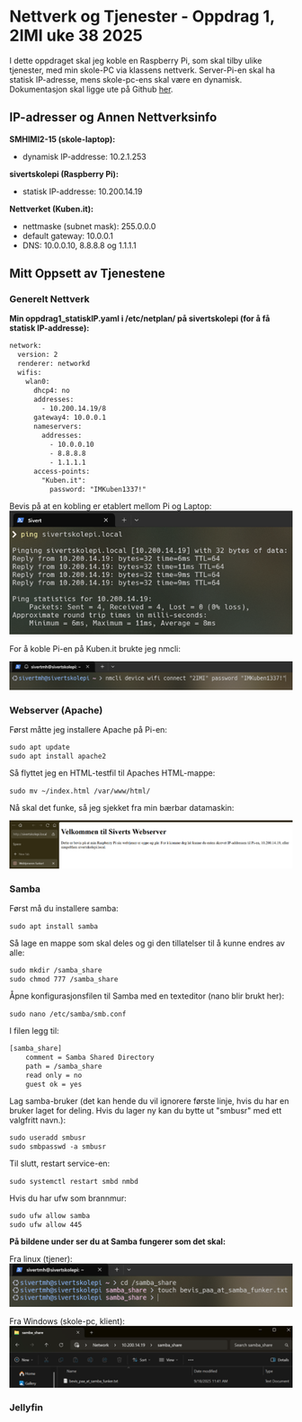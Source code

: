 # Nettverk og Tjenester - Oppdrag 1, 2IMI uke 38 2025

I dette oppdraget skal jeg koble en Raspberry Pi, som skal tilby ulike tjenester, med min skole-PC via klassens nettverk. Server-Pi-en skal ha statisk IP-adresse, mens skole-pc-ens skal være en dynamisk. Dokumentasjon skal ligge ute på Github [her](https://github.com/sivertmh/nettverk_og_tjenester_oppdrag1_2IMI2025w38).

## IP-adresser og Annen Nettverksinfo

**SMHIMI2-15 (skole-laptop):**

* dynamisk IP-addresse: 10.2.1.253

**sivertskolepi (Raspberry Pi):**

* statisk IP-addresse: 10.200.14.19

**Nettverket (Kuben.it):**

* nettmaske (subnet mask): 255.0.0.0
* default gateway: 10.0.0.1 
* DNS: 10.0.0.10, 8.8.8.8 og 1.1.1.1

## Mitt Oppsett av Tjenestene

### Generelt Nettverk

**Min oppdrag1_statiskIP.yaml i /etc/netplan/ på sivertskolepi (for å få statisk IP-addresse):**

```
network:
  version: 2
  renderer: networkd
  wifis:
    wlan0:
      dhcp4: no
      addresses:
        - 10.200.14.19/8
      gateway4: 10.0.0.1
      nameservers:
        addresses:
          - 10.0.0.10
          - 8.8.8.8
          - 1.1.1.1
      access-points:
        "Kuben.it":
          password: "IMKuben1337!"
```

Bevis på at en kobling er etablert mellom Pi og Laptop:
![Ping mellom Pi og Laptop](./media/pingtest_sivertskolepi.png)

For å koble Pi-en på Kuben.it brukte jeg nmcli:

![Kobling til Kuben.it](./media/connect_to_network2IMI.png)

### Webserver (Apache)

Først måtte jeg installere Apache på Pi-en:

```
sudo apt update
sudo apt install apache2
```

Så flyttet jeg en HTML-testfil til Apaches HTML-mappe:

``sudo mv ~/index.html /var/www/html/``

Nå skal det funke, så jeg sjekket fra min bærbar datamaskin:

![Demo av Webserver](./media/webserver_apache_demo.png)


### Samba 

Først må du installere samba:

`sudo apt install samba`

Så lage en mappe som skal deles og gi den tillatelser til å kunne endres av alle:

```
sudo mkdir /samba_share
sudo chmod 777 /samba_share
```

Åpne konfigurasjonsfilen til Samba med en texteditor (nano blir brukt her):

`sudo nano /etc/samba/smb.conf`

I filen legg til:

```
[samba_share]
    comment = Samba Shared Directory
    path = /samba_share
    read only = no
    guest ok = yes
```

Lag samba-bruker (det kan hende du vil ignorere første linje, hvis du har en bruker laget for deling. Hvis du lager ny kan du bytte ut "smbusr" med ett valgfritt navn.):

```
sudo useradd smbusr
sudo smbpasswd -a smbusr
```

Til slutt, restart service-en:

`sudo systemctl restart smbd nmbd`

Hvis du har ufw som brannmur:

```
sudo ufw allow samba
sudo ufw allow 445
```

**På bildene under ser du at Samba fungerer som det skal:**

Fra linux (tjener):
![Demo av Samba fra Linux (tjener)](./media/samba_demo.png "Demo av Samba på Linux")

Fra Windows (skole-pc, klient):
![Demo av Samba fra Windows 11](./media/samba_demo_windowsClientPOV.png "Demo av Samba på Windows")


### Jellyfin

